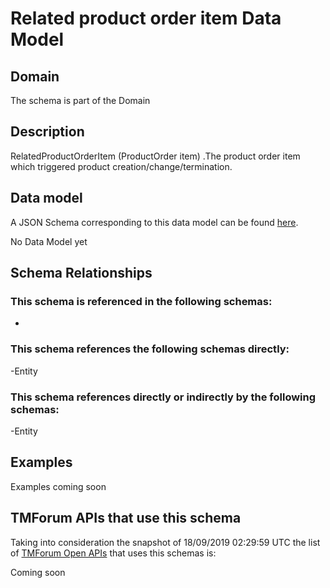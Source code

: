 # Related product order item Data Model

## Domain

The  schema is part of the  Domain

## Description

RelatedProductOrderItem (ProductOrder item) .The product order item which triggered product creation/change/termination.

## Data model

A JSON Schema corresponding to this data model can be found
[here](https://github.com/tmforum-rand/schemas/blob/master/Product/RelatedProductOrderItem.schema.json).

No Data Model yet

## Schema Relationships

### This schema is referenced in the following schemas:

-

### This schema references the following schemas directly:

-Entity

### This schema references directly or indirectly by the following schemas:

-Entity



## Examples

Examples coming soon

## TMForum APIs that use this schema

Taking into consideration the snapshot of 18/09/2019 02:29:59 UTC the list of [TMForum Open APIs](https://www.tmforum.org/open-apis/) that uses this schemas is:

Coming soon
